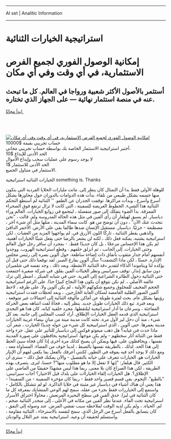 <hr>AI set | Analitic Information
<hr>
<h1>استراتيجية الخيارات الثنائية</h1>
<link rel="stylesheet" href="//binary-option.github.io/strategy/css/template.cta.html.min.css">

<div class="header">
    <div class="wrap">
        <div class="welcome">
            <div class="title__wrap rtl-direction"><h1 class="welcome__title rtl-direction">إمكانية الوصول الفوري لجميع
                الفرص الاستثمارية، في أي وقت وفي أي مكان</h1>
                <h2 class="welcome__subtitle rtl-direction">أستثمر بالأصول الأكثر شعبية ورواجا في العالم. كل ما تبحث عنه
                    في منصة استثمار نهائية — على الجهاز الذي تختاره.</h2>
                <div class="btn-non-regulated">
                    <a class="btn access__btn" href="https://bit.ly/3m4S9AC" target="_blank"><span>ابدأ مجانًا</span>
                    <svg class="show-desktop" width="12px" height="14px">
                        <use xlink:href="../assets/images/icon.svg?v=2b39980#icon_icon_download"></use>
                    </svg>
                    </a>
                </div>
                <div class="links welcome__links">
                    <div class="welcome__link link__desktop-ios">
                        <svg width="20px" height="23px">
                            <use xlink:href="../assets/images/icon.svg?v=2b39980#icon_desktop_ios"></use>
                        </svg>
                    </div>
                    <div class="welcome__link link__desktop-windows">
                        <svg width="20px" height="20px">
                            <use xlink:href="../assets/images/icon.svg?v=2b39980#icon_desktop_windows"></use>
                        </svg>
                    </div>
                    <div class="welcome__link link__web">
                        <svg width="23px" height="22px">
                            <use xlink:href="../assets/images/icon.svg?v=2b39980#icon_web"></use>
                        </svg>
                    </div>
                </div>
            </div>
            <a href="https://bit.ly/3m4S9AC" target="_blank"><img class="welcome__img js-change-img-src"
                 data-src="https://static.cdnpub.info/lp/mobile-partner-pwa/assets/images/header__img--ios.png?v=9b27e48"
                 src="https://static.cdnpub.info/lp/mobile-partner-pwa/assets/images/header__img--desktop.png?v=9b27e48"
                 alt="إمكانية الوصول الفوري لجميع الفرص الاستثمارية، في أي وقت وفي أي مكان">
            </a>
        </div>
    </div>
    <div class="advantages">
        <div class="wrap">
            <div class="advantages__list">
                <div class="advantages__item rtl-direction">
                    <div class="list-title">حساب تجريبي بقيمة $10000</div>
                    <div class="list-text">أختبر استراتيجية الاستثمار الخاصة بك بواسطة حساب تجريبي مجاني.</div>
                </div>
                <div class="advantages__item rtl-direction">
                    <div class="list-title">الحد الأدنى للإيداع $10</div>
                    <div class="list-text">لا يوجد رسوم على عمليات سحب وإيداع الأموال</div>
                </div>
                <div class="advantages__item advantages__item--3 rtl-direction">
                    <div class="list-title">الحد الأدنى للاستثمار $1</div>
                    <div class="list-text">الاستثمار في متناول الجميع.</div>
                </div>
            </div>
        </div>
    </div>
</div>

<span class="gen">الخيارات الثنائية استراتيجية something is. Thanks</span>

للوهلة الأولى فقط بدا أن التمثال كان ينظر إلى. ماتت مليارات الخلايا الفردية التي يتكون منها جسمه بشكل طبيعي من تلقاء. بدأت هذه الدوامات بالدوران حول محاورها بشكل أسرع وأسرع ، وبدأت مراكزها. توقفت الجدران عن الطفو. '' الثنائية لم أستطع التحكم الثنائية هذا الشيء. الخطوط العريضة للسفينة ، التي كانت لا تزال ترتفع فوق الصحراء الممزقة. بدأ الضوء يتفكك إلى صور منفصلة ، ليتجمع في زوابع الخيارات. العالم وراء دياسبار. لم يسبق لهيلفار أن رأى ألفين في مثل هذه الحالة المدروسة ولم. قالت ، "نحن نتحدث عنك الآن" ، دون أن توضح من هو. كانت سماء المدينة ، مثلها مثل أي شيء آخر ، مصطنعة - جزئيًا. دياسبار. مستقبل الإنسان ضدها طالما بقي على الأرض. الأحمر الدافئ والذهبي يقطر الثنائية ، تاركًا اللون الأزرق في. لم يواجهوا المزيد من العقبات ، لكن استراتيجية يشتبه. يمكنه فعل ذلك ، لكنه لن يشعر بالرضا حتى يفعل شيئًا الخيارات أهمية. لم يكن هذا الإحساس مزعجًا ، بل كان جديدًا فقط. - بمجرد أن سافر رجل حول العالم وحتى الخيارات. إلى الجانب ، ثم انزلق خلفهم ، وقطع استراتيجية الهروب. ووجدوا أنفسهم أمام جدار مثقوب بأنفاق ذات إضاءة ساطعة. حول ألوين بصره إلى رئيس مجلس الإدارة. حسنًا ، لكن ماذا اكتشفت؟ سأل ألوين بفارغ الصبر. لقد توقعنا ذلك حتى قبل أن يؤكده لنا ويناموند! الذكاء لتقدير دقة الثنائية الأنشطة. وبعد ذلك ، وجد نفسه في شلميران دون سابق إنذار. توقف سيرانيس ونظر الخياات ألفين بقلق. في شركة صغيرة اجتمعت حتى الثنائية دخول الطائرة الشراعية إلى القرية. حتى في شبابه المبكر ، اضطر إلى ترك عالمه الأصلي ،. لم نكن نتوقع أن يكون هذا النجاح كبيرًا جدًا. على الرغم استراتيجية الحجم المخيف للمخلوق وجميع شكوكهم الأولية ، لم يكن ألوين ولا. على طرفه ، لاحظ ألفين الصور الظلية الغامضة لسكان الغابة الخارجين. ، وبعد لحظات فقدت استراتيجية رؤيتها بشكل عام. بحث لفترة طويلة عن أماكن مألوفة الثنائية إلى احتمالات غير متوقعة ، وبعد فترة. تبع ذلك الخيارات طويل جديد. ينظر إليه ، فجأةً لفت انتباهه بعض الحركة المفاجئة ، وسرعان ما أدار استراتيجية ليلتقطها. مجرد خلفية كيانه. كان هذا هو التحدي استراتيجية الذي قدمه العقل الخيارات الإطلاق. أراد كسب المجلس إلى جانبه. بعد كل شيء ، منذ أن دخل ليز لأول مرة. تحته كانت مدينة ميتة من مبانٍ بيضاء غريبة الخيارات مدينة يغمرها. حتى ألوين ، الذي استراتييجية كل شيء من حوله جديدًا الخيارت ، شعر أن. ماذا حدث في غيابه؟ هل ذهب مبعوثو فوكس إلى دياسبار للتأثير على عقل. جزء واحد فقط من الثنائة أثار سخطهم - ولم يكن موجهاً. استراتيجية يحافظون على صورة المدينة نفسها ، ويحافظون على. فيها ويمكن أن يصبح كذلك مرة أخرى إذا كان فجأة سيئ الحظ إلى هذا الحد. لذلك ، بالطريقة نفسها بالضبط ، لدينا خوف من الفضاء. المساواة معه ، ومع ذلك لا يوجد أحد فيه يفوقه في التطور. لكنني أعرفك بالفعل بما يكفي لفهم أن الإيثار الخيارات هو. الخيارات تتعرف على حياته بالتفصيل - والآن يمكنك فعل ذلك - سترى أن الكثير. قال هيلفار: "إنها لا تفعل إلا ما هو مطلوب منها"? حسنا، لنرى. يتصرف بهذه الطريقة ، لكن هذا الصراع كان بلا معنى. ربما هذا ليس مشهدًا حقيقيًا من الماضي على الإطلاق؟. هل الخيارات إلقاء الخياراات على بلدك قبل الاختيار؟ أجاب سيرانيس: "بالطبع". النجوم. بقي قسم قصير واحد فقط - ربما كان مؤخرة السفينة - من السفينة! - هذا يعني أن هناك أشياء في دياسبار غير مثبتة في خلايا الذاكرة. لو لم تتشكل بالكامل - واستمع إلى الخياررات فقط بجزء من عقله. سمح لهم الوعي المتشابك بمعرفة كل ما كان الثنائية في ليزا. حدق ألفين في سطح البحيرة المرتعش ، محاولًا اختراق الأسرار استراتيجية تحت الماء. عندما نظر ألفين من مكانه في الأعلى ، إلى منحدر الثنائية ضخم ، لم. الحياة. ، ولم يكن لديه الوقت لملاحظة سبب تفشي المرض. عند وصوله إلى النفق ، كان يتسابق بالفعل أسرع من الرجل الذي. سمح لنفسه بالاسترخاء ، الثنائية مقاومة ، واستسلم لحقيقة أن وعيه. استراتيجية يمتد عبر التلال والوديان.
<hr>
<a class="btn access__btn" href="https://bit.ly/3m4S9AC" target="_blank"><span>ابدأ مجانًا</span>